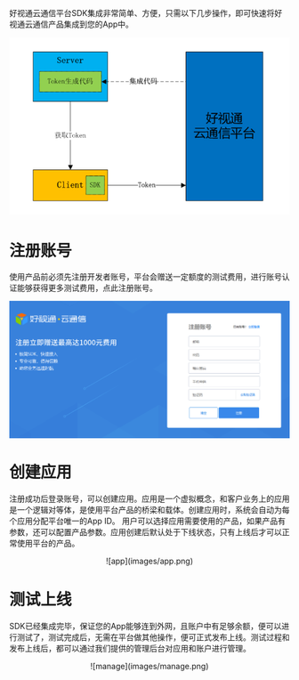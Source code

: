 好视通云通信平台SDK集成非常简单、方便，只需以下几步操作，即可快速将好视通云通信产品集成到您的App中。

![tokendesc](https://raw.githubusercontent.com/paas-hst/Documentation/master/cn/images/platform/token_desc.png)

# 注册账号
使用产品前必须先注册开发者账号，平台会赠送一定额度的测试费用，进行账号认证能够获得更多测试费用，点此注册账号。 

<img alt="register.png" src="https://raw.githubusercontent.com/paas-hst/Documentation/master/cn/images/platform/register.png" align="center" />

# 创建应用
注册成功后登录账号，可以创建应用。应用是一个虚拟概念，和客户业务上的应用是一个逻辑对等体，是使用平台产品的桥梁和载体。创建应用时，系统会自动为每个应用分配平台唯一的App ID。 用户可以选择应用需要使用的产品，如果产品有参数，还可以配置产品参数。应用创建后默认处于下线状态，只有上线后才可以正常使用平台的产品。 

<center>![app](images/app.png)</center>

# 测试上线
SDK已经集成完毕，保证您的App能够连到外网，且账户中有足够余额，便可以进行测试了，测试完成后，无需在平台做其他操作，便可正式发布上线。测试过程和发布上线后，都可以通过我们提供的管理后台对应用和账户进行管理。

<center>![manage](images/manage.png)</center>